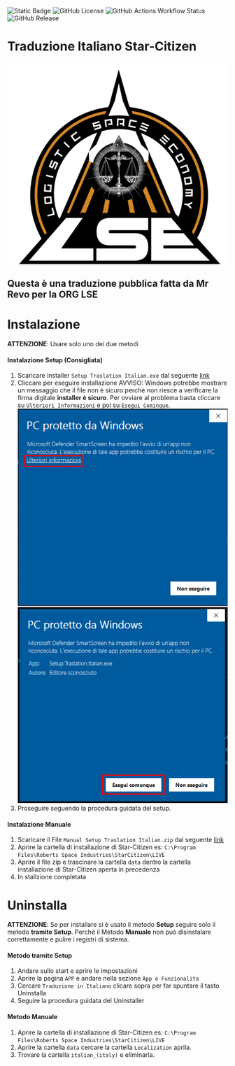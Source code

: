 ![Static Badge](https://img.shields.io/badge/language-it-blue) ![GitHub License](https://img.shields.io/github/license/ORG-LSE/Traduzione_Italiano_Star-Citizen) ![GitHub Actions Workflow Status](https://img.shields.io/github/actions/workflow/status/ORG-LSE/Traduzione_Italiano_Star-Citizen/Deploy%20Relase.yml) ![GitHub Release](https://img.shields.io/github/v/release/ORG-LSE/Traduzione_Italiano_Star-Citizen)

# Traduzione Italiano Star-Citizen

![LOGO](Risorsa_1.png)

## Questa è una traduzione pubblica fatta da Mr Revo per la ORG LSE

# Instalazione

**ATTENZIONE**: Usare solo uno dei due metodi

#### Instalazione Setup (Consigliata)

1. Scaricare installer `Setup Traslation Italian.exe` dal seguente [link](https://github.com/ORG-LSE/Traduzione_Italiano_Star-Citizen/releases/latest)
2. Cliccare per eseguire installazione
   AVVISO: Windows potrebbe mostrare un messaggio che il file non è sicuro perchè non riesce a verificare la firma digitale **installer è sicuro**.
   Per ovviare al problema basta cliccare su `Ulteriori Informazioni` e poi su `Esegui Cominque`.
   ![1737494930628](image/README/1737494930628.png) ![1737495126442](image/README/1737495126442.png)
3. Proseguire seguendo la procedura guidata del setup.

#### Instalazione Manuale

1. Scaricare il File `Manual Setup Traslation Italian.zip` dal seguente [link](https://github.com/ORG-LSE/Traduzione_Italiano_Star-Citizen/releases/latest)
2. Aprire la cartella di installazione di Star-Citizen es: `C:\Program Files\Roberts Space Industries\StarCitizen\LIVE`
3. Aprire il file zip e trascinare la cartella `data` dentro la cartella installazione di Star-Citizen aperta in precedenza
4. In stallzione completata

# Uninstalla

**ATTENZIONE**: Se per installare si è usato il metodo **Setup** seguire solo il metodo **tramite Setup**.
Perchè il Metodo **Manuale** non può disinstalare correttamente e pulire i registri di sistema.

#### Metodo tramite Setup

1. Andare sullo start e aprire le impostazioni
2. Aprire la pagina `APP` e andare nella sezione `App e Funzionalita`
3. Cercare  `Traduzione in Italiano` clicare sopra per far spuntare il tasto Uninstalla
4. Seguire la procedura guidata del Uninstaller

#### Metodo Manuale

1. Aprire la cartella di installazione di Star-Citizen es: `C:\Program Files\Roberts Space Industries\StarCitizen\LIVE`
2. Aprire la cartella `data` cercare la cartella `Localization` aprila.
3. Trovare la cartella `italian_(italy)` e eliminarla.
